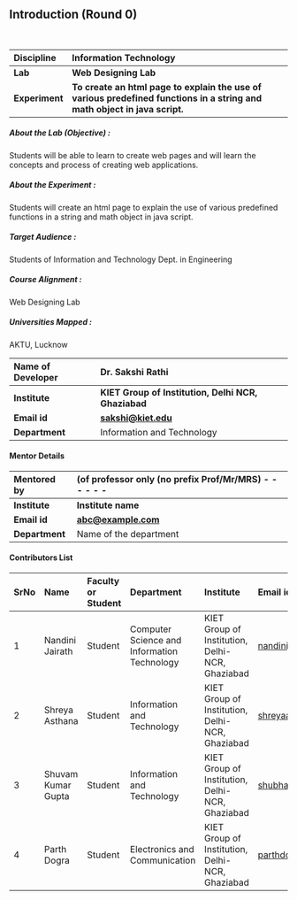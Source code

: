 ## Introduction (Round 0)


<br>

<b>Discipline | <b>Information Technology
:--|:--|
<b> Lab | <b> Web Designing Lab
<b> Experiment|     <b> To create an html page to explain the use of various predefined functions in a string and math object in java script.


<h5> About the Lab (Objective) : </h5>

Students will be able to learn to create web pages and will learn the concepts and process of creating web applications.

<h5> About the Experiment : </h5>

Students will create an html page to explain the use of various predefined functions in a string and math object in java script.

<h5> Target Audience : </h5>

Students of Information and Technology Dept. in Engineering

<h5> Course Alignment : </h5>

Web Designing Lab

<h5> Universities Mapped : </h5>

AKTU, Lucknow

<b>Name of Developer | <b> Dr. Sakshi Rathi
:--|:--|
<b> Institute | <b> KIET Group of Institution, Delhi NCR, Ghaziabad
<b> Email id|     <b> sakshi@kiet.edu
<b> Department | Information and Technology

#### Mentor Details

<b>Mentored by | <b> (of professor only (no prefix Prof/Mr/MRS) - - - - - -
:--|:--|
<b> Institute | <b> Institute name
<b> Email id|     <b> abc@example.com
<b> Department | Name of the department

#### Contributors List

SrNo | Name | Faculty or Student | Department| Institute | Email id
:--|:--|:--|:--|:--|:--|
1 | Nandini Jairath | Student | Computer Science and Information Technology | KIET Group of Institution, Delhi-NCR, Ghaziabad | nandinijairath@gmail.com
2 | Shreya Asthana | Student | Information and Technology | KIET Group of Institution, Delhi-NCR, Ghaziabad | shreyaasthana983@gmail.com
3 | Shuvam Kumar Gupta | Student | Information and Technology | KIET Group of Institution, Delhi-NCR, Ghaziabad | shubhamguptakmr@gmail.com
4 | Parth Dogra | Student | Electronics and Communication | KIET Group of Institution, Delhi-NCR, Ghaziabad | parthdogra1@gmail.com


<br>
